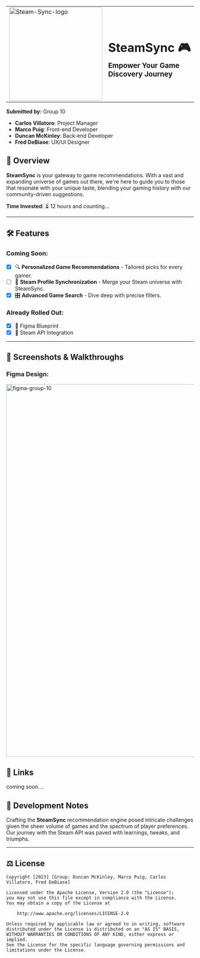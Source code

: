 <table>
  <tr>
    <td><img src="https://i.postimg.cc/vHbpLQYP/purple-png.png" alt="Steam-Sync-logo" width="250"></td>
    <td>
      <h1 style="font-size: 32px; margin-bottom: 5px;"><strong>SteamSync</strong> 🎮</h1>
      <h3 style="margin-top: 0;">Empower Your Game Discovery Journey</h3>
    </td>
  </tr>
</table>

**Submitted by:** Group 10

- **Carlos Villatoro**: Project Manager
- **Marco Puig**: Front-end Developer
- **Duncan McKinley**: Back-end Developer
- **Fred DeBiase**: UX/UI Designer
  
## 🚀 **Overview**
**SteamSync** is your gateway to game recommendations. With a vast and expanding universe of games out there, we're here to guide you to those that resonate with your unique taste, blending your gaming history with our community-driven suggestions.

**Time Invested**: ⏳ 12 hours and counting...

---

## 🛠 **Features**

### **Coming Soon:**
- [x] 🔍 **Personalized Game Recommendations** - Tailored picks for every gamer.
- [ ] 🔄 **Steam Profile Synchronization** - Merge your Steam universe with SteamSync.
- [X] 🎛 **Advanced Game Search** - Dive deep with precise filters.

### **Already Rolled Out:**
- [x] 🎨 Figma Blueprint
- [x] 📡 Steam API Integration

---

## 🎥 **Screenshots & Walkthroughs**
### **Figma Design:**
<img src='https://i.postimg.cc/3w5vJ0R9/figma-group-10.png' border='0' alt='figma-group-10' width='1000'/>

## 🔗 **Links**
coming soon....

## 📝 **Development Notes**
Crafting the **SteamSync** recommendation engine posed intricate challenges given the sheer volume of games and the spectrum of player preferences. Our journey with the Steam API was paved with learnings, tweaks, and triumphs.

---

## ⚖ **License**
    Copyright [2023] [Group: Duncan McKinley, Marco Puig, Carlos Villatoro, Fred DeBiase]

    Licensed under the Apache License, Version 2.0 (the "License");
    you may not use this file except in compliance with the License.
    You may obtain a copy of the License at

        http://www.apache.org/licenses/LICENSE-2.0

    Unless required by applicable law or agreed to in writing, software
    distributed under the License is distributed on an "AS IS" BASIS,
    WITHOUT WARRANTIES OR CONDITIONS OF ANY KIND, either express or implied.
    See the License for the specific language governing permissions and
    limitations under the License.
